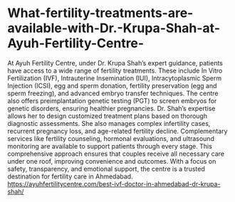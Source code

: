 # What-fertility-treatments-are-available-with-Dr.-Krupa-Shah-at-Ayuh-Fertility-Centre-

At Ayuh Fertility Centre, under Dr. Krupa Shah’s expert guidance, patients have access to a wide range of fertility treatments. These include In Vitro Fertilization (IVF), Intrauterine Insemination (IUI), Intracytoplasmic Sperm Injection (ICSI), egg and sperm donation, fertility preservation (egg and sperm freezing), and advanced embryo transfer techniques. The centre also offers preimplantation genetic testing (PGT) to screen embryos for genetic disorders, ensuring healthier pregnancies. Dr. Shah’s expertise allows her to design customized treatment plans based on thorough diagnostic assessments. She also manages complex infertility cases, recurrent pregnancy loss, and age-related fertility decline. Complementary services like fertility counseling, hormonal evaluations, and ultrasound monitoring are available to support patients through every stage. This comprehensive approach ensures that couples receive all necessary care under one roof, improving convenience and outcomes. With a focus on safety, transparency, and emotional support, the centre is a trusted destination for fertility care in Ahmedabad.
https://ayuhfertilitycentre.com/best-ivf-doctor-in-ahmedabad-dr-krupa-shah/
